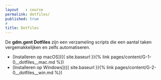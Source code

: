 ```yaml
---
layout   : course
permalink: dotfiles/
published: true
#
title: Dotfiles
---
```


De **gdm.gent Dotfiles** zijn een verzameling scripts die een aantal taken vergemakkelijken en zelfs automatiseren.

 - [Installeren op macOS]({{ site.baseurl }}{% link pages/content/G-1-0__dotfiles__mac.md %})
 - [Installeren op Windows]({{ site.baseurl }}{% link pages/content/G-2-0__dotfiles__win.md %})